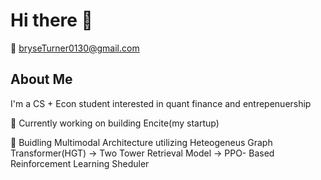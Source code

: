 # Hi there 👋

📧 bryseTurner0130@gmail.com


## About Me  
I'm a CS + Econ student interested in quant finance and entrepenuership

🔭 Currently working on building Encite(my startup)

🌱 Buidling Multimodal Architecture utilizing Heteogeneus Graph Transformer(HGT) -> Two Tower Retrieval Model -> PPO- Based Reinforcement Learning Sheduler

